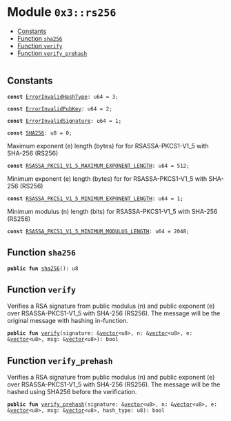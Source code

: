 
<a name="0x3_rs256"></a>

# Module `0x3::rs256`



-  [Constants](#@Constants_0)
-  [Function `sha256`](#0x3_rs256_sha256)
-  [Function `verify`](#0x3_rs256_verify)
-  [Function `verify_prehash`](#0x3_rs256_verify_prehash)


<pre><code></code></pre>



<a name="@Constants_0"></a>

## Constants


<a name="0x3_rs256_ErrorInvalidHashType"></a>



<pre><code><b>const</b> <a href="rs256.md#0x3_rs256_ErrorInvalidHashType">ErrorInvalidHashType</a>: u64 = 3;
</code></pre>



<a name="0x3_rs256_ErrorInvalidPubKey"></a>



<pre><code><b>const</b> <a href="rs256.md#0x3_rs256_ErrorInvalidPubKey">ErrorInvalidPubKey</a>: u64 = 2;
</code></pre>



<a name="0x3_rs256_ErrorInvalidSignature"></a>



<pre><code><b>const</b> <a href="rs256.md#0x3_rs256_ErrorInvalidSignature">ErrorInvalidSignature</a>: u64 = 1;
</code></pre>



<a name="0x3_rs256_SHA256"></a>



<pre><code><b>const</b> <a href="rs256.md#0x3_rs256_SHA256">SHA256</a>: u8 = 0;
</code></pre>



<a name="0x3_rs256_RSASSA_PKCS1_V1_5_MAXIMUM_EXPONENT_LENGTH"></a>

Maximum exponent (e) length (bytes) for for RSASSA-PKCS1-V1_5 with SHA-256 (RS256)


<pre><code><b>const</b> <a href="rs256.md#0x3_rs256_RSASSA_PKCS1_V1_5_MAXIMUM_EXPONENT_LENGTH">RSASSA_PKCS1_V1_5_MAXIMUM_EXPONENT_LENGTH</a>: u64 = 512;
</code></pre>



<a name="0x3_rs256_RSASSA_PKCS1_V1_5_MINIMUM_EXPONENT_LENGTH"></a>

Minimum exponent (e) length (bytes) for for RSASSA-PKCS1-V1_5 with SHA-256 (RS256)


<pre><code><b>const</b> <a href="rs256.md#0x3_rs256_RSASSA_PKCS1_V1_5_MINIMUM_EXPONENT_LENGTH">RSASSA_PKCS1_V1_5_MINIMUM_EXPONENT_LENGTH</a>: u64 = 1;
</code></pre>



<a name="0x3_rs256_RSASSA_PKCS1_V1_5_MINIMUM_MODULUS_LENGTH"></a>

Minimum modulus (n) length (bits) for RSASSA-PKCS1-V1_5 with SHA-256 (RS256)


<pre><code><b>const</b> <a href="rs256.md#0x3_rs256_RSASSA_PKCS1_V1_5_MINIMUM_MODULUS_LENGTH">RSASSA_PKCS1_V1_5_MINIMUM_MODULUS_LENGTH</a>: u64 = 2048;
</code></pre>



<a name="0x3_rs256_sha256"></a>

## Function `sha256`



<pre><code><b>public</b> <b>fun</b> <a href="rs256.md#0x3_rs256_sha256">sha256</a>(): u8
</code></pre>



<a name="0x3_rs256_verify"></a>

## Function `verify`

Verifies a RSA signature from public modulus (n) and public exponent (e) over RSASSA-PKCS1-V1_5 with SHA-256 (RS256).
The message will be the original message with hashing in-function.


<pre><code><b>public</b> <b>fun</b> <a href="rs256.md#0x3_rs256_verify">verify</a>(signature: &<a href="">vector</a>&lt;u8&gt;, n: &<a href="">vector</a>&lt;u8&gt;, e: &<a href="">vector</a>&lt;u8&gt;, msg: &<a href="">vector</a>&lt;u8&gt;): bool
</code></pre>



<a name="0x3_rs256_verify_prehash"></a>

## Function `verify_prehash`

Verifies a RSA signature from public modulus (n) and public exponent (e) over RSASSA-PKCS1-V1_5 with SHA-256 (RS256).
The message will be the hashed using SHA256 before the verification.


<pre><code><b>public</b> <b>fun</b> <a href="rs256.md#0x3_rs256_verify_prehash">verify_prehash</a>(signature: &<a href="">vector</a>&lt;u8&gt;, n: &<a href="">vector</a>&lt;u8&gt;, e: &<a href="">vector</a>&lt;u8&gt;, msg: &<a href="">vector</a>&lt;u8&gt;, hash_type: u8): bool
</code></pre>
